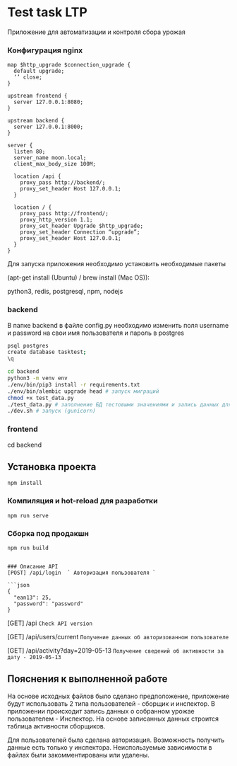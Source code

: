 # Test task LTP
Приложение для автоматизации и контроля сбора урожая

### Конфигурация nginx

```nginx
map $http_upgrade $connection_upgrade {
  default upgrade;
  ‘’ close;
}

upstream frontend {
  server 127.0.0.1:8080;
}

upstream backend {
  server 127.0.0.1:8000;
}

server {
  listen 80;
  server_name moon.local;
  client_max_body_size 100M;

  location /api {
    proxy_pass http://backend/;
    proxy_set_header Host 127.0.0.1;
  }

  location / {
    proxy_pass http://frontend/;
    proxy_http_version 1.1;
    proxy_set_header Upgrade $http_upgrade;
    proxy_set_header Connection “upgrade”;
    proxy_set_header Host 127.0.0.1;
  }
}
```
Для запуска приложения необходимо установить необходимые пакеты

(apt-get install (Ubuntu) / brew install (Mac OS)):

python3, redis, postgresql, npm, nodejs

### backend

В папке backend в файле config.py необходимо изменить поля username и password на свои имя пользователя и пароль в postgres

```bash
psql postgres
create database tasktest;
\q
```

```bash
cd backend
python3 -m venv env
./env/bin/pip3 install -r requirements.txt
./env/bin/alembic upgrade head # запуск миграций
chmod +x test_data.py
./test_data.py # заполнение БД тестовыми значениями и запись данных для входа в файл inspector.txt
./dev.sh # запуск (gunicorn)
```

### frontend
cd backend

## Установка проекта
```
npm install
```

### Компиляция и hot-reload для разработки
```
npm run serve
```

### Сборка под продакшн
```
npm run build


### Описание API
[POST] /api/login  ` Авторизация пользователя `

```json
{
  "ean13": 25,
  "password": "password"
}
```

[GET] /api  ` Check API version `

[GET] /api/users/current  ` Получение данных об авторизованном пользователе `

[GET] /api/activity?day=2019-05-13  ` Получение сведений об активности за дату - 2019-05-13 `

## Пояснения к выполненной работе

На основе исходных файлов было сделано предположение, приложение будут использовать 2 типа пользователей - сборщик и инспектор.
В приложении происходит запись данных о собранном урожае пользователем - Инспектор.
На основе записанных данных строится таблица активности сборщиков.

Для пользователей была сделана авторизация.
Возможность получить данные есть только у инспектора.
Неиспользуемые зависимости в файлах были закомментированы или удалены.


